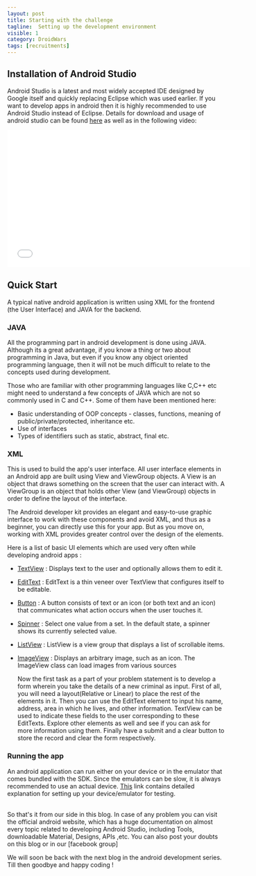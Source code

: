 ```yaml
---
layout: post
title: Starting with the challenge
tagline:  Setting up the development environment
visible: 1
category: DroidWars
tags: [recruitments]
---
```


## Installation of Android Studio

Android Studio is a latest and most widely accepted IDE designed by Google itself and quickly replacing Eclipse which was used earlier. If you want to develop apps in android then it is highly recommended to use Android Studio instead of Eclipse. Details for download and usage of android studio can be found [here] as well as in the following video:

<center> <iframe width="560" height="315" src="//www.youtube.com/embed/zEsDwzjPJ5c" frameborder="0" allowfullscreen="allowfullscreen"> </iframe> </center>
 
 
## Quick Start

A typical native android application is written using XML for the frontend (the User Interface) and JAVA for the backend.

### JAVA

All the programming part in android development is done using JAVA. Although its a great advantage, if you know a thing or two about programming in Java, but even if you know any object oriented programming language, then it will not be much difficult to relate to the concepts used during development. 
     
Those who are familiar with other programming languages like C,C++ etc might need to understand a few concepts of JAVA which are not so commonly used in C and C++. Some of them have been mentioned here:

* Basic understanding of OOP concepts - classes,  functions, meaning of public/private/protected, inheritance etc.
* Use of interfaces
* Types of identifiers such as static, abstract, final etc.

### XML

This is used to build the app's user interface. All user interface elements in an Android app are built using View and ViewGroup objects. A View is an object that draws something on the screen that the user can interact with. A ViewGroup is an object that holds other View (and ViewGroup) objects in order to define the layout of the interface.
	
The Android developer kit provides an elegant and easy-to-use graphic interface to work with these components and avoid XML, and thus as a beginner, you can directly use this for your app. But as you move on, working with XML provides greater control over the design of the elements.
	
Here is a list of basic UI elements which are used very often while developing android apps :
*  [TextView] :  Displays text to the user and optionally allows them to edit it.
* [EditText] : EditText is a thin veneer over TextView that configures itself to be editable. 
*  [Button] : A button consists of text or an icon (or both text and an icon) that communicates what action occurs when the user touches it.
*  [Spinner] : Select one value from a set. In the default state, a spinner shows its currently selected value.
* [ListView] : ListView is a view group that displays a list of scrollable items. 
* [ImageView] : Displays an arbitrary image, such as an icon. The ImageView class can load images from various sources

	Now the first task as a part of your problem statement is to develop a form wherein you take the details of a new criminal as input. First of all, you will need a layout(Relative or Linear) to place the rest of the elements in it. Then you can use the EditText element to input his name, address, area in which he lives, and other information. TextView can be used to indicate these fields to the user corresponding to these EditTexts. Explore other elements as well and see if you can ask for more information using them.  Finally have a submit and a clear button to store the record and clear the form respectively.

### Running the app
	  
An android application can run either on your device or in the emulator that comes bundled with the SDK. Since the emulators can be slow, it is always recommended to use an actual device. [This] link contains detailed explanation for setting up your device/emulator for testing.
	
<br>
So that's it from our side in this blog. In case of any problem you can visit the official android website, which has a huge documentation on almost every topic related to developing Android Studio, including Tools, downloadable Material, Designs, APIs ,etc. You can also post your doubts on this blog or in our [facebook group] 

We will soon be back with the next blog in the android development series. Till then goodbye and happy coding !
	  
	  
[here]:http://developer.android.com/tools/studio/index.html
[facebook group]:http://fb.com/groups/sdsmobiledevelopment
[TextView]:http://developer.android.com/reference/android/widget/TextView.html
[EditText]:http://developer.android.com/guide/topics/ui/controls/text.html
[Button]:http://developer.android.com/guide/topics/ui/controls/button.html
[Spinner]:http://developer.android.com/guide/topics/ui/controls/spinner.html
[ListView]:http://developer.android.com/guide/topics/ui/layout/listview.html
[ImageView]:http://developer.android.com/reference/android/widget/ImageView.html
[This]:http://developer.android.com/training/basics/firstapp/running-app.html

